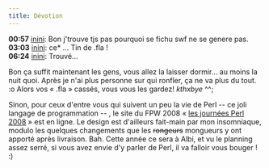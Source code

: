 ```yaml
---
title: Dévotion
---
```


**00:57** [inini](http://azi.tfekoi.org): Bon j'trouve tjs pas pourquoi se fichu swf ne se genere pas.  
**03:03** [inini](htttp://azi.tfekoi.org): ce* ... Tin de .fla !  
**06:24** [inini](htttp://azi.tfekoi.org): Trouvé...

Bon ça suffit maintenant les gens, vous allez la laisser dormir... au moins la
nuit quoi. Après je n'ai plus personne sur qui ronfler, ça ne va plus du tout.
:o Alors vos « .fla » cassés, vous vous les gardez! _kthxbye_ ^^;

Sinon, pour ceux d'entre vous qui suivent un peu la vie de Perl -- ce joli
langage de programmation -- , le site du FPW 2008 « [les journées Perl
2008](http://conferences.mongueurs.net/fpw2008/) » est en ligne. Le design est
d'ailleurs fait-main par mon insomniaque, modulo les quelques changements que
les <s>rongeurs</s> mongueurs y ont apporté après livraison. Bah. Cette année
ce sera à Albi, et vu le planning assez serré, si vous avez envie d'y parler
de Perl, il va falloir vous bouger ! :)

